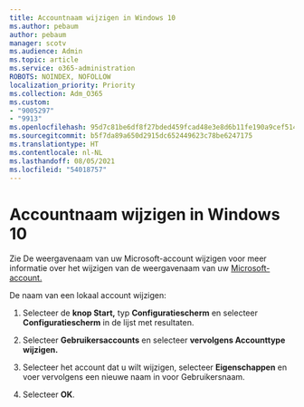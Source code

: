 ```yaml
---
title: Accountnaam wijzigen in Windows 10
ms.author: pebaum
author: pebaum
manager: scotv
ms.audience: Admin
ms.topic: article
ms.service: o365-administration
ROBOTS: NOINDEX, NOFOLLOW
localization_priority: Priority
ms.collection: Adm_O365
ms.custom:
- "9005297"
- "9913"
ms.openlocfilehash: 95d7c81be6df8f27bded459fcad48e3e8d6b11fe190a9cef514fee1ba8e93cb4
ms.sourcegitcommit: b5f7da89a650d2915dc652449623c78be6247175
ms.translationtype: HT
ms.contentlocale: nl-NL
ms.lasthandoff: 08/05/2021
ms.locfileid: "54018757"
---
```

# <a name="change-account-name-in-windows-10"></a>Accountnaam wijzigen in Windows 10

Zie De weergavenaam van uw Microsoft-account wijzigen voor meer informatie over het wijzigen van de weergavenaam van uw [Microsoft-account.](https://support.microsoft.com/account-billing/how-to-change-your-microsoft-account-display-name-917b1d70-5915-d04e-243a-a618f96ef1d5)

De naam van een lokaal account wijzigen:

1. Selecteer de **knop Start,** typ **Configuratiescherm** en selecteer **Configuratiescherm** in de lijst met resultaten.

1. Selecteer **Gebruikersaccounts** en selecteer **vervolgens Accounttype wijzigen.**

1. Selecteer het account dat u wilt wijzigen, selecteer **Eigenschappen** en voer vervolgens een nieuwe naam in voor Gebruikersnaam.

1. Selecteer **OK**.
